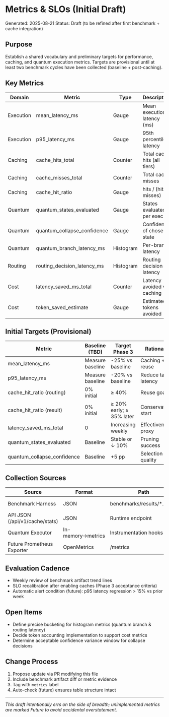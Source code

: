 # Metrics & SLOs (Initial Draft)

Generated: 2025-08-21
Status: Draft (to be refined after first benchmark + cache integration)

## Purpose
Establish a shared vocabulary and preliminary targets for performance, caching,
and quantum execution metrics. Targets are provisional until at least two
benchmark cycles have been collected (baseline + post-caching).

## Key Metrics

| Domain | Metric | Type | Description | Notes |
|--------|--------|------|-------------|-------|
| Execution | mean_latency_ms | Gauge | Mean execution latency (ms) | From benchmark JSON |
| Execution | p95_latency_ms | Gauge | 95th percentile latency | From benchmark JSON |
| Caching | cache_hits_total | Counter | Total cache hits (all tiers) | Planned Prometheus |
| Caching | cache_misses_total | Counter | Total cache misses | Planned Prometheus |
| Caching | cache_hit_ratio | Gauge | hits / (hits + misses) | Derived calc |
| Quantum | quantum_states_evaluated | Gauge | States evaluated per exec | Executor metadata |
| Quantum | quantum_collapse_confidence | Gauge | Confidence of chosen state | Executor metadata |
| Quantum | quantum_branch_latency_ms | Histogram | Per-branch latency | Future phase |
| Routing | routing_decision_latency_ms | Histogram | Routing decision latency | Future phase |
| Cost | latency_saved_ms_total | Counter | Latency avoided via caching | Future (Phase 3+) |
| Cost | token_saved_estimate | Gauge | Estimated tokens avoided | Needs token tracking |

## Initial Targets (Provisional)

| Metric | Baseline (TBD) | Target Phase 3 | Rationale |
|--------|----------------|---------------|-----------|
| mean_latency_ms | Measure baseline | -25% vs baseline | Caching + reuse |
| p95_latency_ms | Measure baseline | -20% vs baseline | Reduce tail latency |
| cache_hit_ratio (routing) | 0% initial | ≥ 40% | Reuse goal |
| cache_hit_ratio (result) | 0% initial | ≥ 20% early; ≥ 35% later | Conservative start |
| latency_saved_ms_total | 0 | Increasing weekly | Effectiveness proxy |
| quantum_states_evaluated | Baseline | Stable or ↓ 10% | Pruning success |
| quantum_collapse_confidence | Baseline | +5 pp | Selection quality |

## Collection Sources

| Source | Format | Path | Notes |
|--------|--------|------|------|
| Benchmark Harness | JSON | benchmarks/results/*.JSON | Baseline & trend |
| API JSON (/api/v1/cache/stats) | JSON | Runtime endpoint | Cache observability |
| Quantum Executor | In-memory→metrics | Instrumentation hooks | Prometheus gauges |
| Future Prometheus Exporter | OpenMetrics | /metrics | Aggregated counters |

## Evaluation Cadence
- Weekly review of benchmark artifact trend lines
- SLO recalibration after enabling caches (Phase 3 acceptance criteria)
- Automatic alert condition (future): p95 latency regression > 15% vs prior week

## Open Items
- Define precise bucketing for histogram metrics (quantum branch & routing latency)
- Decide token accounting implementation to support cost metrics
- Determine acceptable confidence variance window for collapse decisions

## Change Process
1. Propose update via PR modifying this file
2. Include benchmark artifact diff or metric evidence
3. Tag with `metrics` label
4. Auto-check (future) ensures table structure intact

---
*This draft intentionally errs on the side of breadth; unimplemented metrics are marked Future to avoid accidental overstatement.*
